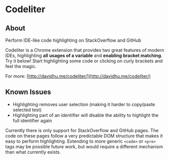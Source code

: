 # Codeliter

## About

Perform IDE-like code highlighting on StackOverflow and GitHub

Codeliter is a Chrome extension that provides two great features of modern IDEs, highlighting **all usages of a variable** and **enabling bracket matching**. Try it below! Start highlighting some code or clicking on curly brackets and feel the magic.

For more: [http://davidhu.me/codeliter/](http://davidhu.me/codeliter/)

## Known Issues

* Highlighting removes user selection (making it harder to copy/paste selected test)
* Highlighting part of an identifier will disable the ability to highlight the full identifier again

Currently there is only support for StackOverflow and GitHub pages. The code on these pages follow a very predictable DOM structure that makes it easy to perform  highlighting. Extending to more generic `<code>` or `<pre>` tags may be possible future work, but would require a different mechanism than what currently exists.